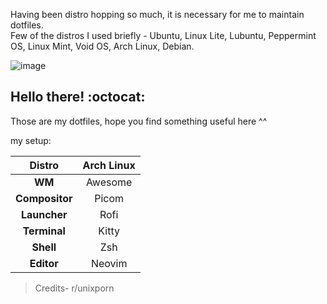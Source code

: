 Having been distro hopping so much, it is necessary for me to maintain dotfiles. \
Few of the distros I used briefly - Ubuntu, Linux Lite, Lubuntu, Peppermint OS, Linux Mint, Void OS, Arch Linux, Debian.

![image](https://github.com/Nandan-N/Dotfiles/assets/114895869/9b1b49dd-af08-4c42-aeb3-4f9962d01338)


## Hello there! :octocat:

Those are my dotfiles, hope you find something useful here ^^

my setup:

|   **Distro**   |                     Arch Linux                      |
| :------------: | :-------------------------------------------------: |
|     **WM**     |  Awesome   |
| **Compositor** |       Picom        |
|  **Launcher**  |     Rofi |
|  **Terminal**  | Kitty |
|   **Shell**    |             Zsh        |
|   **Editor**   |     Neovim     |


> Credits-
> r/unixporn 


